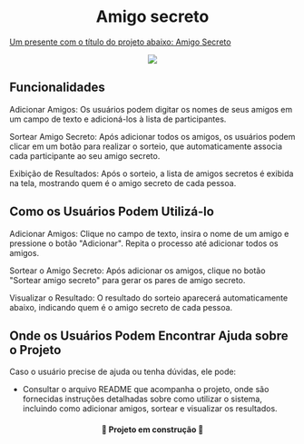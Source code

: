 <h1 align="center">Amigo secreto</h1>

<a href="https://github.com/user-attachments/assets/3973535d-cb94-4f47-b275-7499d25c06c0">Um presente com o título do projeto abaixo: Amigo Secreto</a>

<p align="center">
    <img loading="lazy" src="http://img.shields.io/static/v1?label=STATUS&message=EM%20DESENVOLVIMENTO&color=GREEN&style=for-the-badge"/>
</p>

<h2>Funcionalidades</h2>
<p>Adicionar Amigos: Os usuários podem digitar os nomes de seus amigos em um campo de texto e adicioná-los à lista de participantes.</p>
<p>Sortear Amigo Secreto: Após adicionar todos os amigos, os usuários podem clicar em um botão para realizar o sorteio, que automaticamente associa cada participante ao seu amigo secreto.</p>
<p>Exibição de Resultados: Após o sorteio, a lista de amigos secretos é exibida na tela, mostrando quem é o amigo secreto de cada pessoa.</p>

<h2>Como os Usuários Podem Utilizá-lo</h2>
<p>Adicionar Amigos: Clique no campo de texto, insira o nome de um amigo e pressione o botão "Adicionar". Repita o processo até adicionar todos os amigos.</p>
<p>Sortear o Amigo Secreto: Após adicionar os amigos, clique no botão "Sortear amigo secreto" para gerar os pares de amigo secreto.</p>
<p>Visualizar o Resultado: O resultado do sorteio aparecerá automaticamente abaixo, indicando quem é o amigo secreto de cada pessoa.</p>

<h2>Onde os Usuários Podem Encontrar Ajuda sobre o Projeto</h2>
<p>Caso o usuário precise de ajuda ou tenha dúvidas, ele pode:</p>
<ul>
    <li>Consultar o arquivo README que acompanha o projeto, onde são fornecidas instruções detalhadas sobre como utilizar o sistema, incluindo como adicionar amigos, sortear e visualizar os resultados.</li>
</ul>

<h4 style="text-align: center;">🚧 Projeto em construção 🚧</h4>
